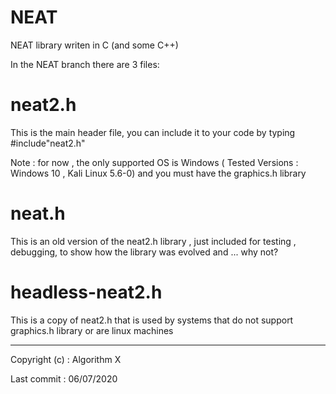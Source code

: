 # NEAT
NEAT library writen in C (and some C++)

In the NEAT branch there are 3 files:
	
# neat2.h

This is the main header file, you can include it to your code by typing #include"neat2.h"

Note : for now , the only supported OS is Windows ( Tested Versions : Windows 10 , Kali Linux 5.6-0) and you must have the graphics.h library

# neat.h

This is an old version of the neat2.h library , just included for testing , debugging, to show how the library was evolved and ... why not?

# headless-neat2.h

This is a copy of neat2.h that is used by systems that do not support graphics.h library or are linux machines

-------------------------------------------------------------

Copyright (c) : Algorithm X

Last commit : 06/07/2020
